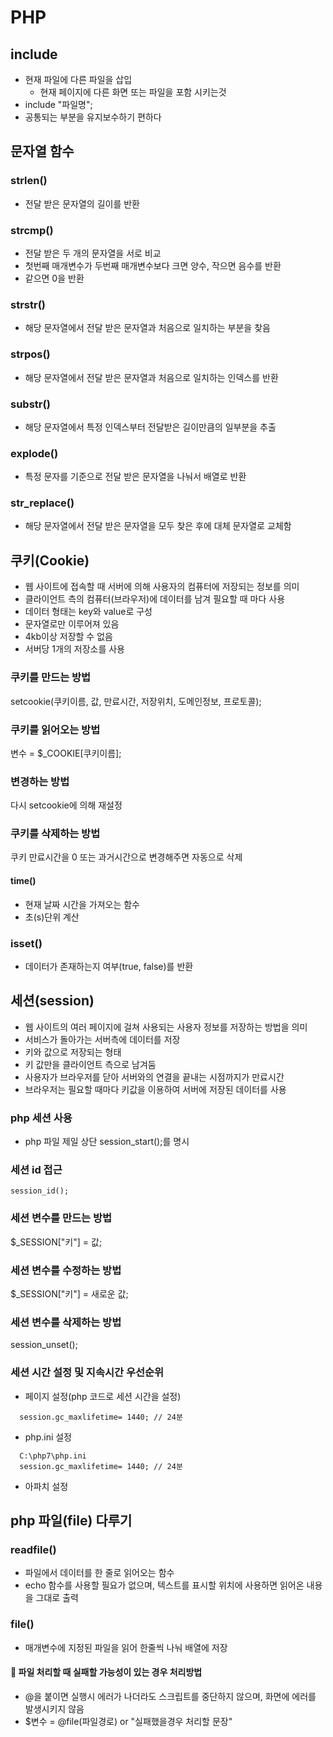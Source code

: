 # PHP

## include

- 현재 파일에 다른 파일을 삽입
  - 현재 페이지에 다른 화면 또는 파일을 포함 시키는것
- include "파일명";
- 공통되는 부분을 유지보수하기 편하다

## 문자열 함수

### strlen()

- 전달 받은 문자열의 길이를 반환

### strcmp()

- 전달 받은 두 개의 문자열을 서로 비교
- 첫번째 매개변수가 두번째 매개변수보다 크면 양수, 작으면 음수를 반환
- 같으면 0을 반환

### strstr()

- 해당 문자열에서 전달 받은 문자열과 처음으로 일치하는 부분을 찾음

### strpos()

- 해당 문자열에서 전달 받은 문자열과 처음으로 일치하는 인덱스를 반환

### substr()

- 해당 문자열에서 특정 인덱스부터 전달받은 길이만큼의 일부분을 추출

### explode()

- 특정 문자를 기준으로 전달 받은 문자열을 나눠서 배열로 반환

### str_replace()

- 해당 문자열에서 전달 받은 문자열을 모두 찾은 후에 대체 문자열로 교체함

## 쿠키(Cookie)

- 웹 사이트에 접속할 때 서버에 의해 사용자의 컴퓨터에 저장되는 정보를 의미
- 클라이언트 측의 컴퓨터(브라우저)에 데이터를 남겨 필요할 때 마다 사용
- 데이터 형태는 key와 value로 구성
- 문자열로만 이루어져 있음
- 4kb이상 저장할 수 없음
- 서버당 1개의 저장소를 사용

### 쿠키를 만드는 방법

setcookie(쿠키이름, 값, 만료시간, 저장위치, 도메인정보, 프로토콜);

### 쿠키를 읽어오는 방법

변수 = $\_COOKIE[쿠키이름];

### 변경하는 방법

다시 setcookie에 의해 재설정

### 쿠키를 삭제하는 방법

쿠키 만료시간을 0 또는 과거시간으로 변경해주면 자동으로 삭제

#### time()

- 현재 날짜 시간을 가져오는 함수
- 초(s)단위 계산

### isset()

- 데이터가 존재하는지 여부(true, false)를 반환

## 세션(session)

- 웹 사이트의 여러 페이지에 걸쳐 사용되는 사용자 정보를 저장하는 방법을 의미
- 서비스가 돌아가는 서버측에 데이터를 저장
- 키와 값으로 저장되는 형태
- 키 값만을 클라이언트 측으로 남겨둠
- 사용자가 브라우저를 닫아 서버와의 연결을 끝내는 시점까지가 만료시간
- 브라우저는 필요할 때마다 키값을 이용하여 서버에 저장된 데이터를 사용

### php 세션 사용

- php 파일 제일 상단 session_start();를 명시

### 세션 id 접근

```
session_id();
```

### 세션 변수를 만드는 방법

$\_SESSION["키"] = 값;

### 세션 변수를 수정하는 방법

$\_SESSION["키"] = 새로운 값;

### 세션 변수를 삭제하는 방법

session_unset();

### 세션 시간 설정 및 지속시간 우선순위

- 페이지 설정(php 코드로 세션 시간을 설정)

```
  session.gc_maxlifetime= 1440; // 24분
```

- php.ini 설정

```
  C:\php7\php.ini
  session.gc_maxlifetime= 1440; // 24분
```

- 아파치 설정

## php 파일(file) 다루기

### readfile()

- 파일에서 데이터를 한 줄로 읽어오는 함수
- echo 함수를 사용할 필요가 없으며, 텍스트를 표시할 위치에 사용하면 읽어온 내용을 그대로 출력

### file()

- 매개변수에 지정된 파일을 읽어 한줄씩 나눠 배열에 저장

#### 🎁 파일 처리할 때 실패할 가능성이 있는 경우 처리방법

- @을 붙이면 실행시 에러가 나더라도 스크립트를 중단하지 않으며, 화면에 에러를 발생시키지 않음
- $변수 = @file(파일경로) or "실패했을경우 처리할 문장"

